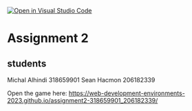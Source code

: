 [![Open in Visual Studio Code](https://classroom.github.com/assets/open-in-vscode-718a45dd9cf7e7f842a935f5ebbe5719a5e09af4491e668f4dbf3b35d5cca122.svg)](https://classroom.github.com/online_ide?assignment_repo_id=10810146&assignment_repo_type=AssignmentRepo)

# Assignment 2

## students
Michal Alhindi 318659901
Sean Hacmon 206182339

Open the game here: https://web-development-environments-2023.github.io/assignment2-318659901_206182339/
